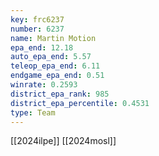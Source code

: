 ```yaml
---
key: frc6237
number: 6237
name: Martin Motion
epa_end: 12.18
auto_epa_end: 5.57
teleop_epa_end: 6.11
endgame_epa_end: 0.51
winrate: 0.2593
district_epa_rank: 985
district_epa_percentile: 0.4531
type: Team
---
```

[[2024ilpe]]
[[2024mosl]]
